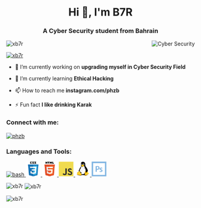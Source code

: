 <h1 align="center">Hi 👋, I'm B7R</h1>
<h3 align="center">A Cyber Security student from Bahrain</h3>
<img align="right" alt="Cyber Security" width"400" src="https://www.bing.com/images/search?view=detailV2&ccid=VwGcxHSH&id=68752DA46991BAC80BCACF6F24DD14DD25BEA4D7&thid=OIP.VwGcxHSHhdLr6gZu-rH_2AHaEK&mediaurl=https%3a%2f%2fi.kinja-img.com%2fgawker-media%2fimage%2fupload%2ft_original%2fpwl9mwg0qu5vdagwstde.gif&cdnurl=https%3a%2f%2fth.bing.com%2fth%2fid%2fR.57019cc4748785d2ebea066efab1ffd8%3frik%3d16S%252bJd0U3SRvzw%26pid%3dImgRaw%26r%3d0&exph=1153&expw=2048&q=animated+Cyber+Security+gif&simid=607989403444591543&FORM=IRPRST&ck=413278809FC433041AABC980FAECC705&selectedIndex=2"

<p align="left"> <img src="https://komarev.com/ghpvc/?username=xb7r&label=Profile%20views&color=0e75b6&style=flat" alt="xb7r" /> </p>

<p align="left"> <a href="https://github.com/ryo-ma/github-profile-trophy"><img src="https://github-profile-trophy.vercel.app/?username=xb7r" alt="xb7r" /></a> </p>

- 🔭 I’m currently working on **upgrading myself in Cyber Security Field**

- 🌱 I’m currently learning **Ethical Hacking**

- 📫 How to reach me **instagram.com/phzb**

- ⚡ Fun fact **I like drinking Karak**

<h3 align="left">Connect with me:</h3>
<p align="left">
<a href="https://instagram.com/phzb" target="blank"><img align="center" src="https://raw.githubusercontent.com/rahuldkjain/github-profile-readme-generator/master/src/images/icons/Social/instagram.svg" alt="phzb" height="30" width="40" /></a>
</p>

<h3 align="left">Languages and Tools:</h3>
<p align="left"> <a href="https://www.gnu.org/software/bash/" target="_blank" rel="noreferrer"> <img src="https://www.vectorlogo.zone/logos/gnu_bash/gnu_bash-icon.svg" alt="bash" width="40" height="40"/> </a> <a href="https://www.w3schools.com/css/" target="_blank" rel="noreferrer"> <img src="https://raw.githubusercontent.com/devicons/devicon/master/icons/css3/css3-original-wordmark.svg" alt="css3" width="40" height="40"/> </a> <a href="https://www.w3.org/html/" target="_blank" rel="noreferrer"> <img src="https://raw.githubusercontent.com/devicons/devicon/master/icons/html5/html5-original-wordmark.svg" alt="html5" width="40" height="40"/> </a> <a href="https://developer.mozilla.org/en-US/docs/Web/JavaScript" target="_blank" rel="noreferrer"> <img src="https://raw.githubusercontent.com/devicons/devicon/master/icons/javascript/javascript-original.svg" alt="javascript" width="40" height="40"/> </a> <a href="https://www.linux.org/" target="_blank" rel="noreferrer"> <img src="https://raw.githubusercontent.com/devicons/devicon/master/icons/linux/linux-original.svg" alt="linux" width="40" height="40"/> </a> <a href="https://www.photoshop.com/en" target="_blank" rel="noreferrer"> <img src="https://raw.githubusercontent.com/devicons/devicon/master/icons/photoshop/photoshop-line.svg" alt="photoshop" width="40" height="40"/> </a> </p>

<p><img align="left" src="https://github-readme-stats.vercel.app/api/top-langs?username=xb7r&show_icons=true&locale=en&layout=compact" alt="xb7r" /></p>

<p>&nbsp;<img align="center" src="https://github-readme-stats.vercel.app/api?username=xb7r&show_icons=true&locale=en" alt="xb7r" /></p>

<p><img align="center" src="https://github-readme-streak-stats.herokuapp.com/?user=xb7r&" alt="xb7r" /></p>
